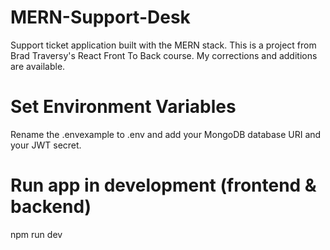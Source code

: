 # MERN-Support-Desk

Support ticket application built with the MERN stack. This is a project from Brad Traversy's React Front To Back course. My corrections and additions are available.

# Set Environment Variables

Rename the .envexample to .env and add your MongoDB database URI and your JWT secret.

# Run app in development (frontend & backend)

npm run dev
